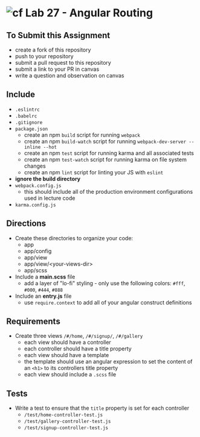 ![cf](https://i.imgur.com/7v5ASc8.png) Lab 27 - Angular Routing
======

## To Submit this Assignment
  * create a fork of this repository
  * push to your repository
  * submit a pull request to this repository
  * submit a link to your PR in canvas
  * write a question and observation on canvas

## Include
  * `.eslintrc`
  * `.babelrc`
  * `.gitignore`
  * `package.json`
    * create an npm `build` script for running `webpack`
    * create an npm `build-watch` script for running `webpack-dev-server --inline --hot`
    * create an npm `test` script for running karma and all associated tests
    * create an npm `test-watch` script for running karma on file system changes
    * create an npm `lint` script for linting your JS with `eslint`
  * **ignore the build directory**
  * `webpack.config.js`
    * this should include all of the production environment configurations used in lecture code
  * `karma.config.js`

## Directions
  * Create these directories to organize your code:
    * app
    * app/config
    * app/view
    * app/view/\<your-views-dir\>
    * app/scss
  * Include a **main.scss** file
    * add a layer of "lo-fi" styling - only use the following colors: `#fff`, `#000`, `#444`, `#888`
  * Include an **entry.js** file
    * use `require.context` to add all of your angular construct definitions

## Requirements
  * Create three views `/#/home`, `/#/signup/`, `/#/gallery`
    * each view should have a controller
    * each controller should have a title property
    * each view should have a template
    * the template should use an angular expression to set the content of an `<h1>` to its controllers title property
    * each view should include a `.scss` file

## Tests
  * Write a test to ensure that the `title` property is set for each controller
    * `/test/home-controller-test.js`
    * `/test/gallery-controller-test.js`
    * `/test/signup-controller-test.js`
